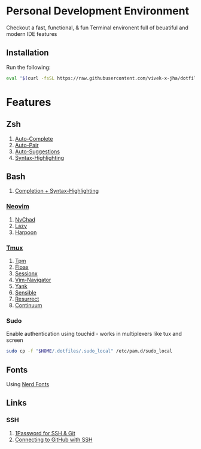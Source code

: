 # Personal Development Environment

Checkout a fast, functional, & fun Terminal environent full of beuatiful and modern IDE features

## Installation

Run the following:

```sh
eval "$(curl -fsSL https://raw.githubusercontent.com/vivek-x-jha/dotfiles/main/bootstrap.sh)"
```

# Features

## Zsh

1. [Auto-Complete](https://github.com/marlonrichert/zsh-autocomplete)
1. [Auto-Pair](https://github.com/hlissner/zsh-autopair)
1. [Auto-Suggestions](https://github.com/zsh-users/zsh-autosuggestions)
1. [Syntax-Highlighting](https://github.com/zsh-users/zsh-autosuggestions)

## Bash

1. [Completion + Syntax-Highlighting](https://github.com/akinomyoga/ble.sh)

### [Neovim](https://github.com/neovim/neovim?tab=readme-ov-file)

1. [NvChad](https://github.com/NvChad/NvChad)
1. [Lazy](https://www.github.com/folke/lazy.nvim)
1. [Harpoon](https://github.com/ThePrimeagen/harpoon/tree/harpoon2)

### [Tmux](https://github.com/tmux/tmux?tab=readme-ov-file)

1. [Tpm](https://www.github.com/tmux-plugins/tpm)
1. [Floax](https://github.com/vivek-x-jha/tmux-floax)
1. [Sessionx](https://github.com/vivek-x-jha/tmux-sessionx)
1. [Vim-Navigator](https://github.com/vivek-x-jha/tmux-vim-navigator)
1. [Yank](https://github.com/tmux-plugins/tmux-yank)
1. [Sensible](https://github.com/tmux-plugins/tmux-sensible)
1. [Resurrect](https://github.com/tmux-plugins/tmux-resurrect)
1. [Continuum](https://github.com/tmux-plugins/tmux-continuum)

### Sudo

Enable authentication using touchid - works in multiplexers like tux and screen

```sh
sudo cp -f "$HOME/.dotfiles/.sudo_local" /etc/pam.d/sudo_local
```

## Fonts

Using [Nerd Fonts](https://www.nerdfonts.com/)

## Links

### SSH

1. [1Password for SSH & Git](https://developer.1password.com/docs/ssh/get-started)
1. [Connecting to GitHub with SSH](https://docs.github.com/en/authentication/connecting-to-github-with-ssh)
